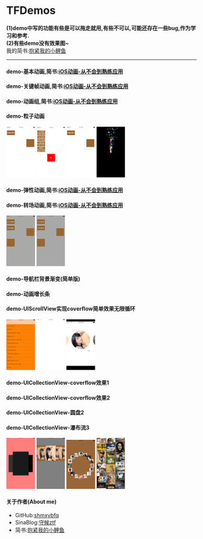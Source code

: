 # TFDemos

**(1)demo中写的功能有些是可以拖走就用,有些不可以,可能还存在一些bug,作为学习和参考.**<br>
**(2)有些demo没有效果图~**<br>
我的简书:[抱紧我的小鲤鱼](http://www.jianshu.com/users/8c1cc9143ec6/latest_articles)
___

#### demo-基本动画,简书:[iOS动画-从不会到熟练应用](http://www.jianshu.com/p/3f48fabaca19)<br>
#### demo-关键帧动画,简书:[iOS动画-从不会到熟练应用](http://www.jianshu.com/p/3f48fabaca19)<br>
#### demo-动画组,简书:[iOS动画-从不会到熟练应用](http://www.jianshu.com/p/3f48fabaca19)<br>
#### demo-粒子动画<br>

<div>
<img src="https://github.com/shmxybfq/TFDemos/blob/master/TFEasyCoder_Source/demo-动画组-01.gif" width="15%" height="15%">
<img src="https://github.com/shmxybfq/TFDemos/blob/master/TFEasyCoder_Source/demo-关键帧动画-01.gif" width="15%" height="15%">
<img src="https://github.com/shmxybfq/TFDemos/blob/master/TFEasyCoder_Source/demo-动画组-01.gif" width="15%" height="15%">
<img src="https://github.com/shmxybfq/TFDemos/blob/master/TFEasyCoder_Source/demo-粒子动画.gif" width="15%" height="15%">
</div>

#### demo-弹性动画,简书:[iOS动画-从不会到熟练应用](http://www.jianshu.com/p/3f48fabaca19)<br>
#### demo-转场动画,简书:[iOS动画-从不会到熟练应用](http://www.jianshu.com/p/3f48fabaca19)<br>

<div>
<img src="https://github.com/shmxybfq/TFDemos/blob/master/TFEasyCoder_Source/demo-弹性动画-01.gif" width="15%" height="15%">
<img src="https://github.com/shmxybfq/TFDemos/blob/master/TFEasyCoder_Source/demo-弹性动画-02.gif" width="15%" height="15%">
</div>

#### demo-导航栏背景渐变(简单版)<br>
#### demo-动画增长条<br>
#### demo-UIScrollView实现coverflow简单效果无限循环<br>
<div>
<img src="https://github.com/shmxybfq/TFDemos/blob/master/TFEasyCoder_Source/demo-导航栏背景渐变(简单版).gif" width="15%" height="15%">
<img src="https://github.com/shmxybfq/TFDemos/blob/master/TFDemos_Source/demo-动画增长条.gif" width="15%" height="15%">
<img src="https://github.com/shmxybfq/TFDemos/blob/master/TFDemos_Source/demo-UIScrollView实现coverflow简单效果无限循环.gif" width="15%" height="15%">
</div>


#### demo-UICollectionView-coverflow效果1<br>
#### demo-UICollectionView-coverflow效果2<br>
#### demo-UICollectionView-圆盘2<br>
#### demo-UICollectionView-瀑布流3<br>
<div>
<img src="https://github.com/shmxybfq/TFDemos/blob/master/TFDemos_Source/demo-UICollectionView-coverflow效果1.gif" width="15%" height="15%">
<img src="https://github.com/shmxybfq/TFDemos/blob/master/TFDemos_Source/demo-UICollectionView-coverflow效果2.gif" width="15%" height="15%">
<img src="https://github.com/shmxybfq/TFDemos/blob/master/TFDemos_Source/demo-UICollectionView-圆盘2.jpg" width="15%" height="15%">
<img src="https://github.com/shmxybfq/TFDemos/blob/master/TFDemos_Source/demo-UICollectionView-瀑布流3.gif" width="15%" height="15%">
</div>



#### 关于作者(About me)
* GitHub:[shmxybfq](https://github.com/shmxybfq "shmxybfq's github")
* SinaBlog:[守候ztf](http://blog.sina.com.cn/u/3481024997 "shmxybfq's sinablog")
* 简书:[抱紧我的小鲤鱼](http://www.jianshu.com/u/8c1cc9143ec6)
